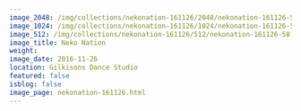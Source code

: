 ```yaml
---
image_2048: /img/collections/nekonation-161126/2048/nekonation-161126-58.jpg
image_1024: /img/collections/nekonation-161126/1024/nekonation-161126-58.jpg
image_512: /img/collections/nekonation-161126/512/nekonation-161126-58.jpg
image_title: Neko Nation
weight: 
image_date: 2016-11-26
location: Gilkisons Dance Studio
featured: false
isblog: false
image_page: nekonation-161126.html
---
```

